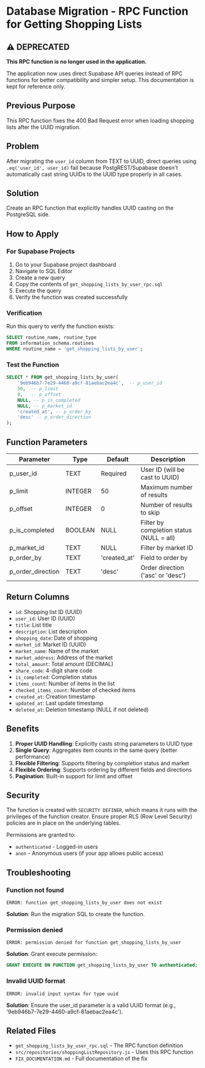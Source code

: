 # Database Migration - RPC Function for Getting Shopping Lists

## ⚠️ DEPRECATED

**This RPC function is no longer used in the application.**

The application now uses direct Supabase API queries instead of RPC functions for better compatibility and simpler setup. This documentation is kept for reference only.

## Previous Purpose
This RPC function fixes the 400 Bad Request error when loading shopping lists after the UUID migration.

## Problem
After migrating the `user_id` column from TEXT to UUID, direct queries using `.eq('user_id', user_id)` fail because PostgREST/Supabase doesn't automatically cast string UUIDs to the UUID type properly in all cases.

## Solution
Create an RPC function that explicitly handles UUID casting on the PostgreSQL side.

## How to Apply

### For Supabase Projects
1. Go to your Supabase project dashboard
2. Navigate to SQL Editor
3. Create a new query
4. Copy the contents of `get_shopping_lists_by_user_rpc.sql`
5. Execute the query
6. Verify the function was created successfully

### Verification
Run this query to verify the function exists:
```sql
SELECT routine_name, routine_type 
FROM information_schema.routines 
WHERE routine_name = 'get_shopping_lists_by_user';
```

### Test the Function
```sql
SELECT * FROM get_shopping_lists_by_user(
    '9eb946b7-7e29-4460-a9cf-81aebac2ea4c',  -- p_user_id
    50,  -- p_limit
    0,   -- p_offset
    NULL, -- p_is_completed
    NULL, -- p_market_id
    'created_at', -- p_order_by
    'desc' -- p_order_direction
);
```

## Function Parameters

| Parameter | Type | Default | Description |
|-----------|------|---------|-------------|
| p_user_id | TEXT | Required | User ID (will be cast to UUID) |
| p_limit | INTEGER | 50 | Maximum number of results |
| p_offset | INTEGER | 0 | Number of results to skip |
| p_is_completed | BOOLEAN | NULL | Filter by completion status (NULL = all) |
| p_market_id | TEXT | NULL | Filter by market ID |
| p_order_by | TEXT | 'created_at' | Field to order by |
| p_order_direction | TEXT | 'desc' | Order direction ('asc' or 'desc') |

## Return Columns

- `id`: Shopping list ID (UUID)
- `user_id`: User ID (UUID)
- `title`: List title
- `description`: List description
- `shopping_date`: Date of shopping
- `market_id`: Market ID (UUID)
- `market_name`: Name of the market
- `market_address`: Address of the market
- `total_amount`: Total amount (DECIMAL)
- `share_code`: 4-digit share code
- `is_completed`: Completion status
- `items_count`: Number of items in the list
- `checked_items_count`: Number of checked items
- `created_at`: Creation timestamp
- `updated_at`: Last update timestamp
- `deleted_at`: Deletion timestamp (NULL if not deleted)

## Benefits

1. **Proper UUID Handling**: Explicitly casts string parameters to UUID type
2. **Single Query**: Aggregates item counts in the same query (better performance)
3. **Flexible Filtering**: Supports filtering by completion status and market
4. **Flexible Ordering**: Supports ordering by different fields and directions
5. **Pagination**: Built-in support for limit and offset

## Security

The function is created with `SECURITY DEFINER`, which means it runs with the privileges of the function creator. Ensure proper RLS (Row Level Security) policies are in place on the underlying tables.

Permissions are granted to:
- `authenticated` - Logged-in users
- `anon` - Anonymous users (if your app allows public access)

## Troubleshooting

### Function not found
```
ERROR: function get_shopping_lists_by_user does not exist
```
**Solution**: Run the migration SQL to create the function.

### Permission denied
```
ERROR: permission denied for function get_shopping_lists_by_user
```
**Solution**: Grant execute permission:
```sql
GRANT EXECUTE ON FUNCTION get_shopping_lists_by_user TO authenticated;
```

### Invalid UUID format
```
ERROR: invalid input syntax for type uuid
```
**Solution**: Ensure the user_id parameter is a valid UUID format (e.g., '9eb946b7-7e29-4460-a9cf-81aebac2ea4c').

## Related Files

- `get_shopping_lists_by_user_rpc.sql` - The RPC function definition
- `src/repositories/shoppingListRepository.js` - Uses this RPC function
- `FIX_DOCUMENTATION.md` - Full documentation of the fix
